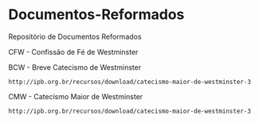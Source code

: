 # Documentos-Reformados
Repositório de Documentos Reformados

CFW - Confissão de Fé de Westminster

BCW - Breve Catecismo de Westminster

	http://ipb.org.br/recursos/download/catecismo-maior-de-westminster-3

CMW - Catecismo Maior de Westminster

	http://ipb.org.br/recursos/download/catecismo-maior-de-westminster-3

